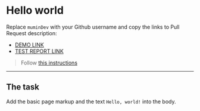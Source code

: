 # Hello world
Replace `muminDev` with your Github username and copy the links to Pull Request description:
- [DEMO LINK](https://muminDev.github.io/layout_hello-world/)
- [TEST REPORT LINK](https://muminDev.github.io/layout_hello-world/report/html_report/)

> Follow [this instructions](https://mate-academy.github.io/layout_task-guideline/#how-to-solve-the-layout-tasks-on-github)
___

## The task 
Add the basic page markup and the text `Hello, world!` into the body.
